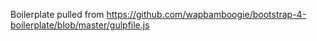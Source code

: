 Boilerplate pulled from https://github.com/wapbamboogie/bootstrap-4-boilerplate/blob/master/gulpfile.js
